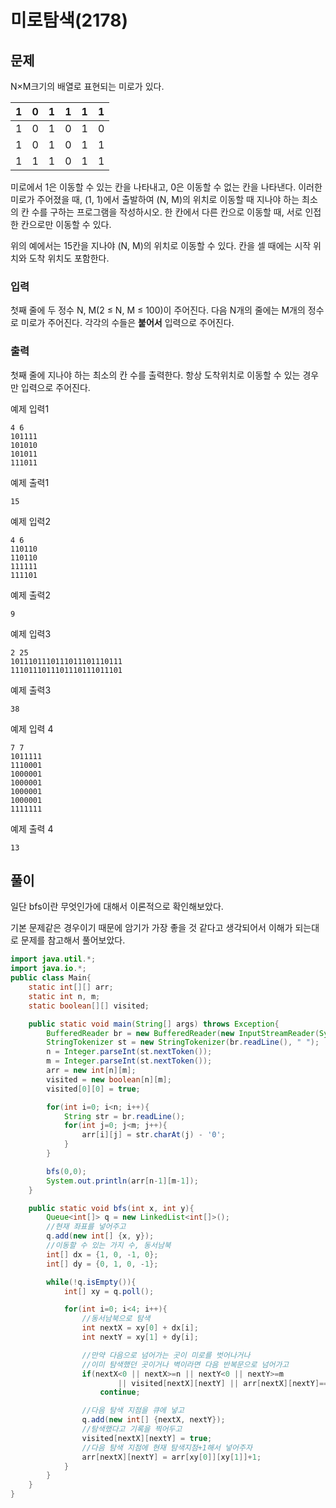 # 미로탐색\(2178\)

## 문제

N×M크기의 배열로 표현되는 미로가 있다.

| 1 | 0 | 1 | 1 | 1 | 1 |
| :--- | :--- | :--- | :--- | :--- | :--- |
| 1 | 0 | 1 | 0 | 1 | 0 |
| 1 | 0 | 1 | 0 | 1 | 1 |
| 1 | 1 | 1 | 0 | 1 | 1 |

미로에서 1은 이동할 수 있는 칸을 나타내고, 0은 이동할 수 없는 칸을 나타낸다. 이러한 미로가 주어졌을 때, \(1, 1\)에서 출발하여 \(N, M\)의 위치로 이동할 때 지나야 하는 최소의 칸 수를 구하는 프로그램을 작성하시오. 한 칸에서 다른 칸으로 이동할 때, 서로 인접한 칸으로만 이동할 수 있다.

위의 예에서는 15칸을 지나야 \(N, M\)의 위치로 이동할 수 있다. 칸을 셀 때에는 시작 위치와 도착 위치도 포함한다.



### 입력

첫째 줄에 두 정수 N, M\(2 ≤ N, M ≤ 100\)이 주어진다. 다음 N개의 줄에는 M개의 정수로 미로가 주어진다. 각각의 수들은 **붙어서** 입력으로 주어진다.



### 출력

첫째 줄에 지나야 하는 최소의 칸 수를 출력한다. 항상 도착위치로 이동할 수 있는 경우만 입력으로 주어진다.



예제 입력1

```text
4 6
101111
101010
101011
111011
```



예제 출력1

```text
15
```



예제 입력2

```text
4 6
110110
110110
111111
111101
```



예제 출력2

```text
9
```



예제 입력3

```text
2 25
1011101110111011101110111
1110111011101110111011101

```



예제 출력3

```text
38
```



예제 입력 4

```text
7 7
1011111
1110001
1000001
1000001
1000001
1000001
1111111
```



예제 출력 4

```text
13
```



## 풀이

일단 bfs이란 무엇인가에 대해서 이론적으로 확인해보았다.

기본 문제같은 경우이기 때문에 암기가 가장 좋을 것 같다고 생각되어서 이해가 되는대로 문제를 참고해서 풀어보았다.

```java
import java.util.*;
import java.io.*;
public class Main{
    static int[][] arr;
    static int n, m;
    static boolean[][] visited;

    public static void main(String[] args) throws Exception{
        BufferedReader br = new BufferedReader(new InputStreamReader(System.in));
        StringTokenizer st = new StringTokenizer(br.readLine(), " ");
        n = Integer.parseInt(st.nextToken());
        m = Integer.parseInt(st.nextToken());
        arr = new int[n][m];
        visited = new boolean[n][m];
        visited[0][0] = true;

        for(int i=0; i<n; i++){
            String str = br.readLine();
            for(int j=0; j<m; j++){
                arr[i][j] = str.charAt(j) - '0';
            }
        }

        bfs(0,0);
        System.out.println(arr[n-1][m-1]);
    }

    public static void bfs(int x, int y){
        Queue<int[]> q = new LinkedList<int[]>();
        //현재 좌표를 넣어주고
        q.add(new int[] {x, y});
        //이동할 수 있는 가지 수, 동서남북
        int[] dx = {1, 0, -1, 0};
        int[] dy = {0, 1, 0, -1};

        while(!q.isEmpty()){
            int[] xy = q.poll();

            for(int i=0; i<4; i++){
                //동서남북으로 탐색
                int nextX = xy[0] + dx[i];
                int nextY = xy[1] + dy[i];

                //만약 다음으로 넘어가는 곳이 미로를 벗어나거나
                //이미 탐색했던 곳이거나 벽이라면 다음 반복문으로 넘어가고
                if(nextX<0 || nextX>=n || nextY<0 || nextY>=m
                        || visited[nextX][nextY] || arr[nextX][nextY]==0)
                    continue;

                //다음 탐색 지점을 큐에 넣고
                q.add(new int[] {nextX, nextY});
                //탐색했다고 기록을 찍어두고
                visited[nextX][nextY] = true;
                //다음 탐색 지점에 현재 탐색지점+1해서 넣어주자
                arr[nextX][nextY] = arr[xy[0]][xy[1]]+1;
            }
        }
    }
}
```

